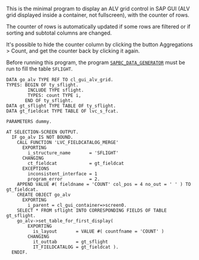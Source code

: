 This is the minimal program to display an ALV grid control in SAP GUI (ALV grid displayed inside a container, not fullscreen), with the counter of rows.

The counter of rows is automatically updated if some rows are filtered or if sorting and subtotal columns are changed.

It's possible to hide the counter column by clicking the button Aggregations > Count, and get the counter back by clicking it again.

Before running this program, the program [`SAPBC_DATA_GENERATOR`]() must be run to fill the table `SFLIGHT`.

```
DATA go_alv TYPE REF TO cl_gui_alv_grid.
TYPES: BEGIN OF ty_sflight.
        INCLUDE TYPE sflight.
        TYPES: count TYPE i,
       END OF ty_sflight.
DATA gt_sflight TYPE TABLE OF ty_sflight.
DATA gt_fieldcat TYPE TABLE OF lvc_s_fcat.

PARAMETERS dummy.

AT SELECTION-SCREEN OUTPUT.
  IF go_alv IS NOT BOUND.
    CALL FUNCTION 'LVC_FIELDCATALOG_MERGE'
      EXPORTING
        i_structure_name       = 'SFLIGHT'
      CHANGING
        ct_fieldcat            = gt_fieldcat
      EXCEPTIONS
        inconsistent_interface = 1
        program_error          = 2.
    APPEND VALUE #( fieldname = 'COUNT' col_pos = 4 no_out = ' ' ) TO gt_fieldcat.
    CREATE OBJECT go_alv
      EXPORTING
        i_parent = cl_gui_container=>screen0.
    SELECT * FROM sflight INTO CORRESPONDING FIELDS OF TABLE gt_sflight.
    go_alv->set_table_for_first_display(
        EXPORTING
          is_layout       = VALUE #( countfname = 'COUNT' )
        CHANGING
          it_outtab       = gt_sflight
          IT_FIELDCATALOG = gt_fieldcat ).
  ENDIF.
```

